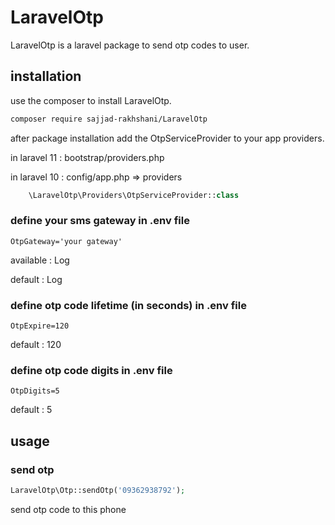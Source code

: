 # LaravelOtp
LaravelOtp is a laravel package to send otp codes to user.
## installation
use the composer to install LaravelOtp.
```bash
composer require sajjad-rakhshani/LaravelOtp
```
after package installation add the OtpServiceProvider to your app providers.

in laravel 11 : bootstrap/providers.php

in laravel 10 : config/app.php => providers
```php
    \LaravelOtp\Providers\OtpServiceProvider::class
```
### define your sms gateway in .env file
```text
OtpGateway='your gateway'
```
available : Log

default : Log
### define otp code lifetime (in seconds) in .env file
```text
OtpExpire=120
```
default : 120
### define otp code digits in .env file
```text
OtpDigits=5
```
default : 5
## usage
### send otp
```php
LaravelOtp\Otp::sendOtp('09362938792');
```
send otp code to this phone
